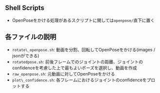 ## Shell Scripts
- OpenPoseをかける処理があるスクリプトに関しては`openpose/`直下に置く

## 各ファイルの説明
- `rotate\_openpose.sh`: 動画を分割、回転してOpenPoseをかける(images / jsonができる)
- `rotatedpose.sh`: 前後フレームでのジョイントの距離、ジョイントのconfidenceを考慮した上で最もよいポーズを選択し、動画を作成
- `raw_openpose.sh`: 元動画に対してOpenPoseをかける
- `plot\_confidence.sh`: 各フレームにおけるジョイントのconfidenceをプロットする
